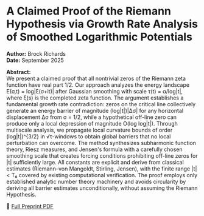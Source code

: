 # A Claimed Proof of the Riemann Hypothesis via Growth Rate Analysis of Smoothed Logarithmic Potentials

**Author:** Brock Richards  
**Date:** September 2025  

**Abstract:**  
We present a claimed proof that all nontrivial zeros of the Riemann zeta function have real part 1/2. Our approach analyzes the energy landscape E(σ,t) = log|ξ(σ+it)| after Gaussian smoothing with scale τ(t) = α/log|t|, where ξ(s) is the completed zeta function. The argument establishes a fundamental growth rate contradiction: zeros on the critical line collectively generate an energy barrier of magnitude (log|t|)|Δσ| for any horizontal displacement Δσ from σ = 1/2, while a hypothetical off-line zero can produce only a local depression of magnitude O(log log|t|). Through multiscale analysis, we propagate local curvature bounds of order (log|t|)^{3/2} in √τ-windows to obtain global barriers that no local perturbation can overcome. The method synthesizes subharmonic function theory, Riesz measures, and Jensen's formula with a carefully chosen smoothing scale that creates forcing conditions prohibiting off-line zeros for |t| sufficiently large. All constants are explicit and derive from classical estimates (Riemann–von Mangoldt, Stirling, Jensen), with the finite range |t| < T₀ covered by existing computational verification. The proof employs only established analytic number theory machinery and avoids circularity by deriving all barrier estimates unconditionally, without assuming the Riemann Hypothesis.  

📄 [Full Preprint PDF](RH-Proof.pdf)
